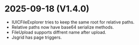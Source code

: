 ﻿# 2025-09-18 (V1.4.0)
- IUICFileExplorer tries to keep the same root for relative paths.
- Relative paths now have base64 serialize methods.
- FileUpload supports diffrent name after upload.
- Jsgrid has page triggers.
